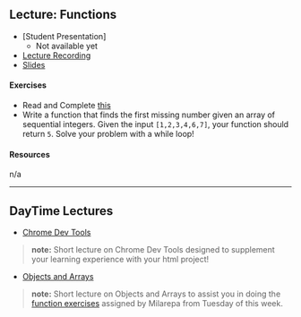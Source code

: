 ## Lecture: Functions

- [Student Presentation]
  - Not available yet
- [Lecture Recording](https://vimeo.com/user98715206/review/342128377/7efdeed5b4)
- [Slides](https://drive.google.com/file/d/1_9J66plXqilUM4uzpiipd5OBO-ve6jOz)
#### Exercises
- Read and Complete [this](https://www.jshero.net/en/koans/while.html)
- Write a function that finds the first missing number given an array of sequential integers. Given the input `[1,2,3,4,6,7]`, your function should return `5`. Solve your problem with a while loop!

#### Resources
n/a

---

## DayTime Lectures
- [Chrome Dev Tools](https://vimeo.com/user98715206/review/341970094/12e2d08d56)
> **note:** Short lecture on Chrome Dev Tools designed to supplement your learning experience with your html project!

- [Objects and Arrays](https://vimeo.com/341911477/cfdadd766d)
> **note:** Short lecture on Objects and Arrays to assist you in doing the [function exercises](https://gist.github.com/raym/ceaad96d3afa33d25cd418c8d057115d) assigned by Milarepa from Tuesday of this week.
